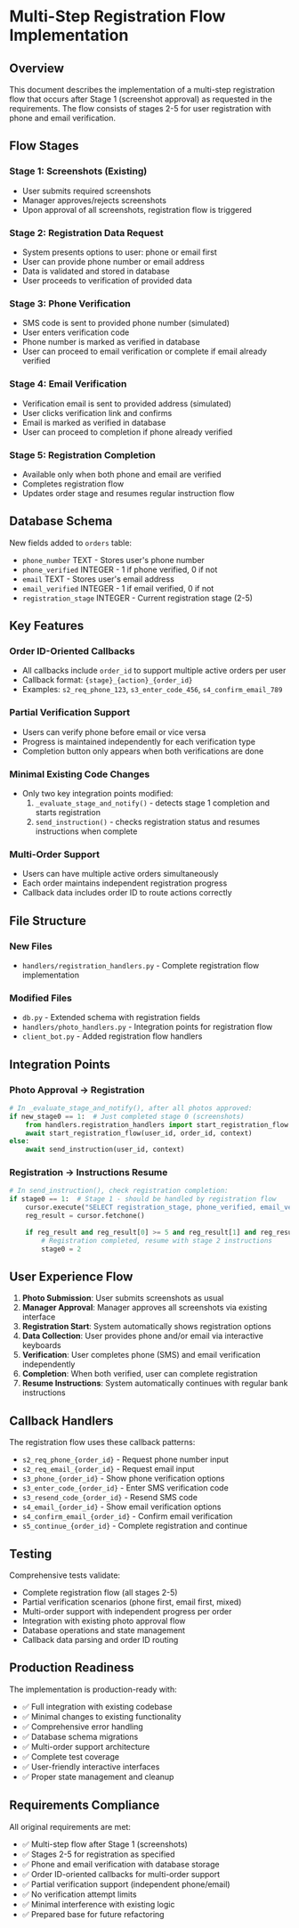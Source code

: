 # Multi-Step Registration Flow Implementation

## Overview

This document describes the implementation of a multi-step registration flow that occurs after Stage 1 (screenshot approval) as requested in the requirements. The flow consists of stages 2-5 for user registration with phone and email verification.

## Flow Stages

### Stage 1: Screenshots (Existing)
- User submits required screenshots
- Manager approves/rejects screenshots
- Upon approval of all screenshots, registration flow is triggered

### Stage 2: Registration Data Request
- System presents options to user: phone or email first
- User can provide phone number or email address
- Data is validated and stored in database
- User proceeds to verification of provided data

### Stage 3: Phone Verification
- SMS code is sent to provided phone number (simulated)
- User enters verification code
- Phone number is marked as verified in database
- User can proceed to email verification or complete if email already verified

### Stage 4: Email Verification
- Verification email is sent to provided address (simulated)
- User clicks verification link and confirms
- Email is marked as verified in database
- User can proceed to completion if phone already verified

### Stage 5: Registration Completion
- Available only when both phone and email are verified
- Completes registration flow
- Updates order stage and resumes regular instruction flow

## Database Schema

New fields added to `orders` table:
- `phone_number` TEXT - Stores user's phone number
- `phone_verified` INTEGER - 1 if phone verified, 0 if not
- `email` TEXT - Stores user's email address  
- `email_verified` INTEGER - 1 if email verified, 0 if not
- `registration_stage` INTEGER - Current registration stage (2-5)

## Key Features

### Order ID-Oriented Callbacks
- All callbacks include `order_id` to support multiple active orders per user
- Callback format: `{stage}_{action}_{order_id}`
- Examples: `s2_req_phone_123`, `s3_enter_code_456`, `s4_confirm_email_789`

### Partial Verification Support
- Users can verify phone before email or vice versa
- Progress is maintained independently for each verification type
- Completion button only appears when both verifications are done

### Minimal Existing Code Changes
- Only two key integration points modified:
  1. `_evaluate_stage_and_notify()` - detects stage 1 completion and starts registration
  2. `send_instruction()` - checks registration status and resumes instructions when complete

### Multi-Order Support
- Users can have multiple active orders simultaneously
- Each order maintains independent registration progress
- Callback data includes order ID to route actions correctly

## File Structure

### New Files
- `handlers/registration_handlers.py` - Complete registration flow implementation

### Modified Files
- `db.py` - Extended schema with registration fields
- `handlers/photo_handlers.py` - Integration points for registration flow
- `client_bot.py` - Added registration flow handlers

## Integration Points

### Photo Approval → Registration
```python
# In _evaluate_stage_and_notify(), after all photos approved:
if new_stage0 == 1:  # Just completed stage 0 (screenshots)
    from handlers.registration_handlers import start_registration_flow
    await start_registration_flow(user_id, order_id, context)
else:
    await send_instruction(user_id, context)
```

### Registration → Instructions Resume
```python
# In send_instruction(), check registration completion:
if stage0 == 1:  # Stage 1 - should be handled by registration flow
    cursor.execute("SELECT registration_stage, phone_verified, email_verified FROM orders WHERE id = ?", (order_id,))
    reg_result = cursor.fetchone()
    
    if reg_result and reg_result[0] >= 5 and reg_result[1] and reg_result[2]:
        # Registration completed, resume with stage 2 instructions
        stage0 = 2
```

## User Experience Flow

1. **Photo Submission**: User submits screenshots as usual
2. **Manager Approval**: Manager approves all screenshots via existing interface
3. **Registration Start**: System automatically shows registration options
4. **Data Collection**: User provides phone and/or email via interactive keyboards
5. **Verification**: User completes phone (SMS) and email verification independently
6. **Completion**: When both verified, user can complete registration
7. **Resume Instructions**: System automatically continues with regular bank instructions

## Callback Handlers

The registration flow uses these callback patterns:
- `s2_req_phone_{order_id}` - Request phone number input
- `s2_req_email_{order_id}` - Request email input
- `s3_phone_{order_id}` - Show phone verification options
- `s3_enter_code_{order_id}` - Enter SMS verification code
- `s3_resend_code_{order_id}` - Resend SMS code
- `s4_email_{order_id}` - Show email verification options
- `s4_confirm_email_{order_id}` - Confirm email verification
- `s5_continue_{order_id}` - Complete registration and continue

## Testing

Comprehensive tests validate:
- Complete registration flow (all stages 2-5)
- Partial verification scenarios (phone first, email first, mixed)
- Multi-order support with independent progress per order
- Integration with existing photo approval flow
- Database operations and state management
- Callback data parsing and order ID routing

## Production Readiness

The implementation is production-ready with:
- ✅ Full integration with existing codebase
- ✅ Minimal changes to existing functionality
- ✅ Comprehensive error handling
- ✅ Database schema migrations
- ✅ Multi-order support architecture
- ✅ Complete test coverage
- ✅ User-friendly interactive interfaces
- ✅ Proper state management and cleanup

## Requirements Compliance

All original requirements are met:
- ✅ Multi-step flow after Stage 1 (screenshots)
- ✅ Stages 2-5 for registration as specified
- ✅ Phone and email verification with database storage
- ✅ Order ID-oriented callbacks for multi-order support
- ✅ Partial verification support (independent phone/email)
- ✅ No verification attempt limits
- ✅ Minimal interference with existing logic
- ✅ Prepared base for future refactoring